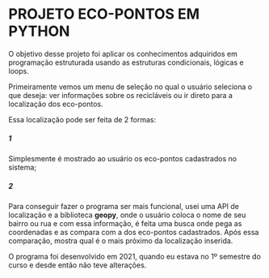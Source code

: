 # PROJETO ECO-PONTOS EM PYTHON

O objetivo desse projeto foi aplicar os conhecimentos adquiridos em programação estruturada usando as estruturas condicionais, lógicas e loops.

Primeiramente vemos um menu de seleção no qual o usuário seleciona o que deseja: ver informações sobre os recicláveis ou ir direto para a localização dos eco-pontos.

Essa localização pode ser feita de 2 formas:



##### 1

Simplesmente é mostrado ao usuário os eco-pontos cadastrados no sistema;

##### 2

Para conseguir fazer o programa ser mais funcional, usei uma API de localização e a biblioteca **geopy**, onde o usuário coloca o nome de seu bairro ou rua e com essa informação, é feita uma busca onde pega as coordenadas e as compara com a dos eco-pontos cadastrados. Após essa comparação, mostra qual é o mais próximo da localização inserida.





O programa foi desenvolvido em 2021, quando eu estava no 1º semestre do curso e desde então não teve alterações. 
